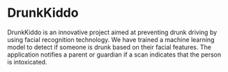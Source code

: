 # DrunkKiddo
DrunkKiddo is an innovative project aimed at preventing drunk driving by using facial recognition technology. We have trained a machine learning model to detect if someone is drunk based on their facial features. The application notifies a parent or guardian if a scan indicates that the person is intoxicated.

